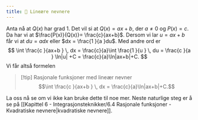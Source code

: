 ```yaml
---
title: 📄 Lineære nevnere
---
```

Anta nå at $Q(x)$ har grad $1$. Det vil si at $Q(x) = ax+b$, der $a\neq 0$ og $P(x) = c$. Da har vi at $\frac{P(x)}{Q(x)}= \frac{c}{ax+b}$. Dersom vi lar $u=  ax+b$ får vi at $du = adx$ eller $dx = \frac{1 }{a }du$. Med andre ord er
$$
\int \frac{c }{ax+b } \, dx = \frac{c}{a}\int \frac{1 }{u } \, du = \frac{c }{a } \ln|u| +C = \frac{c}{a}\ln|ax+b|+C.
$$
Vi får altså formelen 
> [!tip] Rasjonale funksjoner med lineær nevner
> $$\int \frac{c }{ax+b } \, dx = \frac{c}{a}\ln|ax+b|+C.$$ 

La oss nå se om vi ikke kan bruke dette til noe mer. Neste naturlige steg er å se på [[Kapittel 6 - Integrasjonsteknikker/6.4 Rasjonale funksjoner - Kvadratiske nevnere|kvadratiske nevnere]].